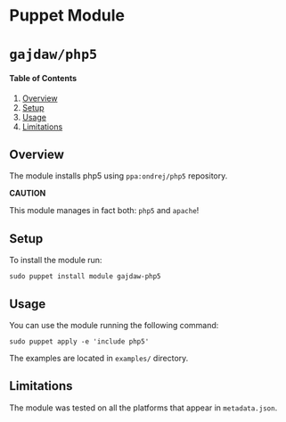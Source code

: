 # Puppet Module
# `gajdaw/php5`

#### Table of Contents

1. [Overview](#overview)
2. [Setup](#setup)
3. [Usage](#usage)
4. [Limitations](#limitations)

## Overview

The module installs php5 using `ppa:ondrej/php5` repository.

**CAUTION**

This module manages in fact both: `php5` and `apache`!

## Setup

To install the module run:

    sudo puppet install module gajdaw-php5

## Usage

You can use the module running the following command:

    sudo puppet apply -e 'include php5'

The examples are located in `examples/` directory.

## Limitations

The module was tested on all the platforms that appear in `metadata.json`.
